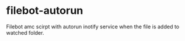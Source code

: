 # filebot-autorun
Filebot amc scirpt with autorun inotify service when the file is added to watched folder.
